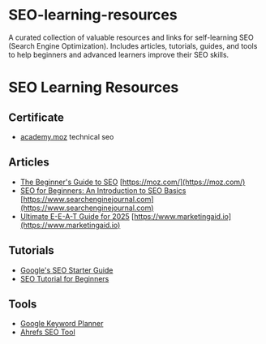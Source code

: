 # SEO-learning-resources
A curated collection of valuable resources and links for self-learning SEO (Search Engine Optimization). Includes articles, tutorials, guides, and tools to help beginners and advanced learners improve their SEO skills.


# SEO Learning Resources

## Certificate 
- [academy.moz](https://academy.moz.com/) technical seo 
## Articles
- [The Beginner's Guide to SEO](https://moz.com/beginners-guide-to-seo) [https://moz.com/](https://moz.com/)
- [SEO for Beginners: An Introduction to SEO Basics](https://www.searchenginejournal.com/seo-101/) [https://www.searchenginejournal.com](https://www.searchenginejournal.com)
- [Ultimate E-E-A-T Guide for 2025](https://www.marketingaid.io/ultimate-eeat-guide/)  [https://www.marketingaid.io](https://www.marketingaid.io)
## Tutorials
- [Google's SEO Starter Guide](https://support.google.com/webmasters/answer/7451184?hl=en)
- [SEO Tutorial for Beginners](https://www.youtube.com/watch?v=ZvYsbkQ0aXg)

## Tools
- [Google Keyword Planner](https://ads.google.com/home/tools/keyword-planner/)
- [Ahrefs SEO Tool](https://ahrefs.com/)

